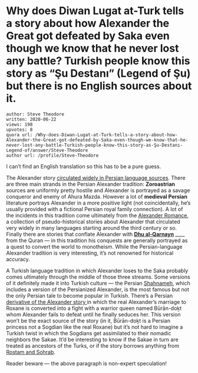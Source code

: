 # Why does Diwan Lugat at-Turk tells a story about how Alexander the Great got defeated by Saka even though we know that he never lost any battle? Turkish people know this story as “Şu Destanı” (Legend of Şu) but there is no English sources about it.

	author: Steve Theodore
	written: 2020-06-22
	views: 198
	upvotes: 8
	quora url: /Why-does-Diwan-Lugat-at-Turk-tells-a-story-about-how-Alexander-the-Great-got-defeated-by-Saka-even-though-we-know-that-he-never-lost-any-battle-Turkish-people-know-this-story-as-Şu-Destanı-Legend-of/answer/Steve-Theodore
	author url: /profile/Steve-Theodore


I can’t find an English translation so this has to be a pure guess.

The Alexander story [circulated widely in Persian language sources](http://www.iranicaonline.org/articles/eskandar-nama). There are three main strands in the Persian Alexander tradition: __Zoroastrian__ sources are uniformly pretty hostile and Alexander is portrayed as a savage conqueror and enemy of Ahura Mazda. However a lot of __medieval Persian__ literature portrays Alexander in a more positive light (not coincidentally, he’s usually provided with a fictional Persian royal family connection). A lot of the incidents in this tradition come ultimately from the [Alexander Romance](https://en.wikipedia.org/wiki/Alexander_Romance), a collection of pseudo-historical stories about Alexander that circulated very widely in many languages starting around the third century or so. Finally there are stories that conflate Alexander with __[Dhu al-Qarnayn](https://en.wikipedia.org/wiki/Dhu_al-Qarnayn)__ ____ from the Quran — in this tradition his conquests are generally portrayed as a quest to convert the world to monotheism. While the Persian-language Alexander tradition is very interesting, it’s not renowned for historical accuracy.

A Turkish language tradition in which Alexander loses to the Saka probably comes ultimately through the middle of those three streams. Some versions of it definitely made it into Turkish culture — the Persian [Shahnameh](https://en.wikipedia.org/wiki/Shahnameh#On_Turkic_identity), which includes a version of the Persianized Alexander, is the most famous but not the only Persian tale to become popular in Turkish. There’s a Persian [derivative of the Alexander story ](http://www.iranicaonline.org/articles/darab-nama)in which the real Alexander’s marriage to Roxane is converted into a fight with a warrior queen named Būrān-doḵt whom Alexander fails to defeat until he finally seduces her. This version won’t be the exact source of the story (in it, Būrān-doḵt is a Persian princess not a Sogdian like the real Roxane) but it’s not hard to imagine a Turkish twist in which the Sogdians get assimilated to their nomadic neighbors the Sakae. It’d be interesting to know if the Sakae in turn are treated as ancestors of the Turks, or if the story borrows anything from [Rostam and Sohrab](https://en.wikipedia.org/wiki/Rostam_and_Sohrab).

Reader beware — the above paragraph is non-expert speculation!

